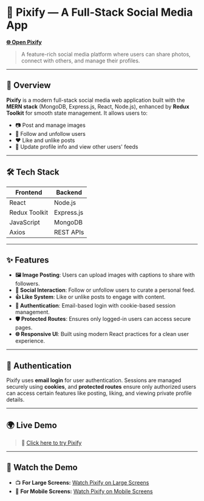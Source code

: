 # 📸 Pixify — A Full-Stack Social Media App

[**🌐 Open Pixify**](https://fronted-dev.onrender.com/)  
> A feature-rich social media platform where users can share photos, connect with others, and manage their profiles.

---

## 🚀 Overview

**Pixify** is a modern full-stack social media web application built with the **MERN stack** (MongoDB, Express.js, React, Node.js), enhanced by **Redux Toolkit** for smooth state management. It allows users to:

- 📷 Post and manage images
- 🤝 Follow and unfollow users
- ❤️ Like and unlike posts
- 👤 Update profile info and view other users' feeds

---

## 🛠️ Tech Stack

| Frontend         | Backend       |
|------------------|---------------|
| React            | Node.js       |
| Redux Toolkit    | Express.js    |
| JavaScript       | MongoDB       |
| Axios            | REST APIs     |

---

## ✨ Features

- **🖼️ Image Posting**: Users can upload images with captions to share with followers.
- **👥 Social Interaction**: Follow or unfollow users to curate a personal feed.
- **👍 Like System**: Like or unlike posts to engage with content.
- **🔐 Authentication**: Email-based login with cookie-based session management.
- **🛡️ Protected Routes**: Ensures only logged-in users can access secure pages.
- **🌐 Responsive UI**: Built using modern React practices for a clean user experience.

---

## 🔐 Authentication

Pixify uses **email login** for user authentication. Sessions are managed securely using **cookies**, and **protected routes** ensure only authorized users can access certain features like posting, liking, and viewing private profile details.

---

## 🌍 Live Demo

> 🔗 [Click here to try Pixify](https://fronted-dev.onrender.com/)

---

## 🎥 Watch the Demo

- 📺 **For Large Screens:** [Watch Pixify on Large Screens](https://youtu.be/uYFXR2-xvY0?si=ELdpYLstpCRq0-8P)
- 📱 **For Mobile Screens:** [Watch Pixify on Mobile Screens](https://youtu.be/CtN8Fh4a5zU?si=kieukuc4WF_17PQH)


